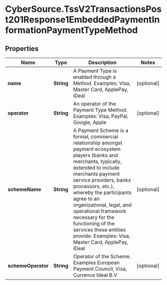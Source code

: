# CyberSource.TssV2TransactionsPost201Response1EmbeddedPaymentInformationPaymentTypeMethod

## Properties
Name | Type | Description | Notes
------------ | ------------- | ------------- | -------------
**name** | **String** | A Payment Type is enabled through a Method. Examples: Visa, Master Card, ApplePay, iDeal  | [optional] 
**operator** | **String** | An operator of the Payment Type Method. Examples: Visa, PayPal, Google, Apple  | [optional] 
**schemeName** | **String** | A Payment Scheme is a formal, commercial relationship amongst payment ecosystem players (banks and merchants, typically, extended to include merchants payment service providers, banks processors, etc.), whereby the participants agree to an organizational, legal, and operational framework necessary for the functioning of the services these entities provide. Examples: Visa, Master Card, ApplePay, iDeal  | [optional] 
**schemeOperator** | **String** | Operator of the Scheme. Examples European Payment Council, Visa, Currence Ideal B.V  | [optional] 


